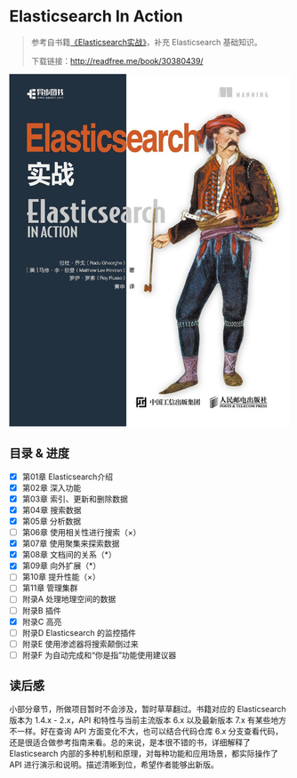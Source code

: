 # Elasticsearch In Action

> 参考自书籍[《Elasticsearch实战》](<https://book.douban.com/subject/30380439/>)，补充 Elasticsearch 基础知识。
>
> 下载链接：<http://readfree.me/book/30380439/> 

![Elasticsear in Action](assets/s29924552.jpg)

## 目录 & 进度

- [x] 第01章 Elasticsearch介绍
- [x] 第02章 深入功能
- [x] 第03章 索引、更新和删除数据
- [x] 第04章 搜索数据
- [x] 第05章 分析数据
- [ ] 第06章 使用相关性进行搜索（×）
- [x] 第07章 使用聚集来探索数据
- [x] 第08章 文档间的关系（*）
- [x] 第09章 向外扩展（*）
- [ ] 第10章 提升性能（×）
- [ ] 第11章 管理集群
- [ ] 附录A 处理地理空间的数据
- [ ] 附录B 插件
- [x] 附录C 高亮
- [ ] 附录D Elasticsearch 的监控插件
- [ ] 附录E 使用渗滤器将搜索颠倒过来
- [ ] 附录F 为自动完成和“你是指”功能使用建议器

## 读后感

小部分章节，所做项目暂时不会涉及，暂时草草翻过。书籍对应的 Elasticsearch 版本为 1.4.x - 2.x，API 和特性与当前主流版本 6.x 以及最新版本 7.x 有某些地方不一样。好在查询 API 方面变化不大，也可以结合代码仓库 6.x 分支查看代码，还是很适合做参考指南来看。总的来说，是本很不错的书，详细解释了 Elasticsearch 内部的多种机制和原理，对每种功能和应用场景，都实际操作了 API 进行演示和说明。描述清晰到位，希望作者能够出新版。
